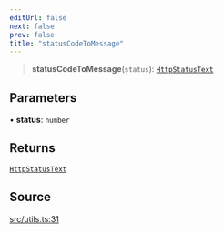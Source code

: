 ```yaml
---
editUrl: false
next: false
prev: false
title: "statusCodeToMessage"
---
```


> **statusCodeToMessage**(`status`): [`HttpStatusText`](../type-aliases/HttpStatusText.md)

## Parameters

• **status**: `number`

## Returns

[`HttpStatusText`](../type-aliases/HttpStatusText.md)

## Source

[src/utils.ts:31](https://github.com/eddienubes/sagetest/blob/6b2dec0/src/utils.ts#L31)

